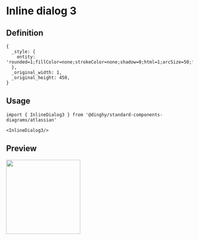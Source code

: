 # Inline dialog 3

## Definition

```
{
  _style: { 
    entity: 'rounded=1;fillColor=none;strokeColor=none;shadow=0;html=1;arcSize=50;fontSize=12;align=left;verticalAlign=middle;spacingLeft=10',
  },
  _original_width: 1,
  _original_height: 450,
}
```

## Usage

```
import { InlineDialog3 } from '@dinghy/standard-components-diagrams/atlassian'

<InlineDialog3/>
```

## Preview

<img src="./inline-dialog-3.png" width="200"/>
